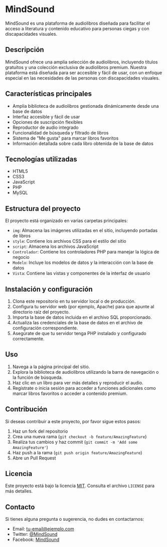 # MindSound

MindSound es una plataforma de audiolibros diseñada para facilitar el acceso a literatura y contenido educativo para personas ciegas y con discapacidades visuales.

## Descripción

MindSound ofrece una amplia selección de audiolibros, incluyendo títulos gratuitos y una colección exclusiva de audiolibros premium. Nuestra plataforma está diseñada para ser accesible y fácil de usar, con un enfoque especial en las necesidades de las personas con discapacidades visuales.

## Características principales

- Amplia biblioteca de audiolibros gestionada dinámicamente desde una base de datos
- Interfaz accesible y fácil de usar
- Opciones de suscripción flexibles
- Reproductor de audio integrado
- Funcionalidad de búsqueda y filtrado de libros
- Sistema de "Me gusta" para marcar libros favoritos
- Información detallada sobre cada libro obtenida de la base de datos

## Tecnologías utilizadas

- HTML5
- CSS3
- JavaScript
- PHP
- MySQL

## Estructura del proyecto

El proyecto está organizado en varias carpetas principales:

- `img`: Almacena las imágenes utilizadas en el sitio, incluyendo portadas de libros
- `style`: Contiene los archivos CSS para el estilo del sitio
- `script`: Almacena los archivos JavaScript
- `Controlador`: Contiene los controladores PHP para manejar la lógica de negocio
- `Modelo`: Incluye los modelos de datos y la interacción con la base de datos
- `Vista`: Contiene las vistas y componentes de la interfaz de usuario

## Instalación y configuración

1. Clona este repositorio en tu servidor local o de producción.
2. Configura tu servidor web (por ejemplo, Apache) para que apunte al directorio raíz del proyecto.
3. Importa la base de datos incluida en el archivo SQL proporcionado.
4. Actualiza las credenciales de la base de datos en el archivo de configuración correspondiente.
5. Asegúrate de que tu servidor tenga PHP instalado y configurado correctamente.

## Uso

1. Navega a la página principal del sitio.
2. Explora la biblioteca de audiolibros utilizando la barra de navegación o la función de búsqueda.
3. Haz clic en un libro para ver más detalles y reproducir el audio.
4. Regístrate o inicia sesión para acceder a funciones adicionales como marcar libros favoritos o acceder a contenido premium.

## Contribución

Si deseas contribuir a este proyecto, por favor sigue estos pasos:

1. Haz un fork del repositorio
2. Crea una nueva rama (`git checkout -b feature/AmazingFeature`)
3. Realiza tus cambios y haz commit (`git commit -m 'Add some AmazingFeature'`)
4. Haz push a la rama (`git push origin feature/AmazingFeature`)
5. Abre un Pull Request

## Licencia

Este proyecto está bajo la licencia [MIT](https://choosealicense.com/licenses/mit/). Consulta el archivo `LICENSE` para más detalles.

## Contacto

Si tienes alguna pregunta o sugerencia, no dudes en contactarnos:

- Email: [tu-email@ejemplo.com](mailto:tu-email@ejemplo.com)
- Twitter: [@MindSound](https://twitter.com/MindSound)
- Facebook: [MindSound](https://www.facebook.com/MindSound)
